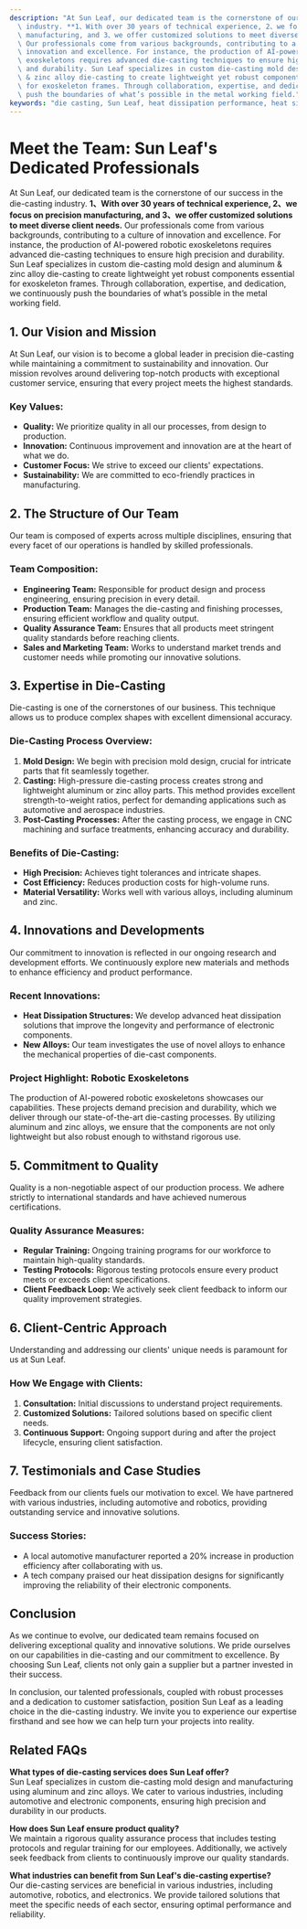 ```yaml
---
description: "At Sun Leaf, our dedicated team is the cornerstone of our success in the die-casting\
  \ industry. **1、With over 30 years of technical experience, 2、we focus on precision\
  \ manufacturing, and 3、we offer customized solutions to meet diverse client needs.**\
  \ Our professionals come from various backgrounds, contributing to a culture of\
  \ innovation and excellence. For instance, the production of AI-powered robotic\
  \ exoskeletons requires advanced die-casting techniques to ensure high precision\
  \ and durability. Sun Leaf specializes in custom die-casting mold design and aluminum\
  \ & zinc alloy die-casting to create lightweight yet robust components essential\
  \ for exoskeleton frames. Through collaboration, expertise, and dedication, we continuously\
  \ push the boundaries of what’s possible in the metal working field."
keywords: "die casting, Sun Leaf, heat dissipation performance, heat sink"
---
```

# Meet the Team: Sun Leaf's Dedicated Professionals

At Sun Leaf, our dedicated team is the cornerstone of our success in the die-casting industry. **1、With over 30 years of technical experience, 2、we focus on precision manufacturing, and 3、we offer customized solutions to meet diverse client needs.** Our professionals come from various backgrounds, contributing to a culture of innovation and excellence. For instance, the production of AI-powered robotic exoskeletons requires advanced die-casting techniques to ensure high precision and durability. Sun Leaf specializes in custom die-casting mold design and aluminum & zinc alloy die-casting to create lightweight yet robust components essential for exoskeleton frames. Through collaboration, expertise, and dedication, we continuously push the boundaries of what’s possible in the metal working field.

## **1. Our Vision and Mission**

At Sun Leaf, our vision is to become a global leader in precision die-casting while maintaining a commitment to sustainability and innovation. Our mission revolves around delivering top-notch products with exceptional customer service, ensuring that every project meets the highest standards.

### **Key Values:**

- **Quality:** We prioritize quality in all our processes, from design to production.
- **Innovation:** Continuous improvement and innovation are at the heart of what we do.
- **Customer Focus:** We strive to exceed our clients' expectations.
- **Sustainability:** We are committed to eco-friendly practices in manufacturing.

## **2. The Structure of Our Team**

Our team is composed of experts across multiple disciplines, ensuring that every facet of our operations is handled by skilled professionals.

### **Team Composition:**

- **Engineering Team:** Responsible for product design and process engineering, ensuring precision in every detail.
- **Production Team:** Manages the die-casting and finishing processes, ensuring efficient workflow and quality output.
- **Quality Assurance Team:** Ensures that all products meet stringent quality standards before reaching clients.
- **Sales and Marketing Team:** Works to understand market trends and customer needs while promoting our innovative solutions.

## **3. Expertise in Die-Casting**

Die-casting is one of the cornerstones of our business. This technique allows us to produce complex shapes with excellent dimensional accuracy.

### **Die-Casting Process Overview:**

1. **Mold Design:** We begin with precision mold design, crucial for intricate parts that fit seamlessly together.
2. **Casting:** High-pressure die-casting process creates strong and lightweight aluminum or zinc alloy parts. This method provides excellent strength-to-weight ratios, perfect for demanding applications such as automotive and aerospace industries.
3. **Post-Casting Processes:** After the casting process, we engage in CNC machining and surface treatments, enhancing accuracy and durability.

### **Benefits of Die-Casting:**

- **High Precision:** Achieves tight tolerances and intricate shapes.
- **Cost Efficiency:** Reduces production costs for high-volume runs.
- **Material Versatility:** Works well with various alloys, including aluminum and zinc.

## **4. Innovations and Developments**

Our commitment to innovation is reflected in our ongoing research and development efforts. We continuously explore new materials and methods to enhance efficiency and product performance.

### **Recent Innovations:**

- **Heat Dissipation Structures:** We develop advanced heat dissipation solutions that improve the longevity and performance of electronic components.
- **New Alloys:** Our team investigates the use of novel alloys to enhance the mechanical properties of die-cast components.

### **Project Highlight: Robotic Exoskeletons**

The production of AI-powered robotic exoskeletons showcases our capabilities. These projects demand precision and durability, which we deliver through our state-of-the-art die-casting processes. By utilizing aluminum and zinc alloys, we ensure that the components are not only lightweight but also robust enough to withstand rigorous use.

## **5. Commitment to Quality**

Quality is a non-negotiable aspect of our production process. We adhere strictly to international standards and have achieved numerous certifications.

### **Quality Assurance Measures:**

- **Regular Training:** Ongoing training programs for our workforce to maintain high-quality standards.
- **Testing Protocols:** Rigorous testing protocols ensure every product meets or exceeds client specifications.
- **Client Feedback Loop:** We actively seek client feedback to inform our quality improvement strategies.

## **6. Client-Centric Approach**

Understanding and addressing our clients' unique needs is paramount for us at Sun Leaf. 

### **How We Engage with Clients:**

1. **Consultation:** Initial discussions to understand project requirements.
2. **Customized Solutions:** Tailored solutions based on specific client needs.
3. **Continuous Support:** Ongoing support during and after the project lifecycle, ensuring client satisfaction.

## **7. Testimonials and Case Studies**

Feedback from our clients fuels our motivation to excel. We have partnered with various industries, including automotive and robotics, providing outstanding service and innovative solutions.

### **Success Stories:**

- A local automotive manufacturer reported a 20% increase in production efficiency after collaborating with us.
- A tech company praised our heat dissipation designs for significantly improving the reliability of their electronic components.

## **Conclusion**

As we continue to evolve, our dedicated team remains focused on delivering exceptional quality and innovative solutions. We pride ourselves on our capabilities in die-casting and our commitment to excellence. By choosing Sun Leaf, clients not only gain a supplier but a partner invested in their success.

In conclusion, our talented professionals, coupled with robust processes and a dedication to customer satisfaction, position Sun Leaf as a leading choice in the die-casting industry. We invite you to experience our expertise firsthand and see how we can help turn your projects into reality.

## Related FAQs

**What types of die-casting services does Sun Leaf offer?**  
Sun Leaf specializes in custom die-casting mold design and manufacturing using aluminum and zinc alloys. We cater to various industries, including automotive and electronic components, ensuring high precision and durability in our products.

**How does Sun Leaf ensure product quality?**  
We maintain a rigorous quality assurance process that includes testing protocols and regular training for our employees. Additionally, we actively seek feedback from clients to continuously improve our quality standards.

**What industries can benefit from Sun Leaf's die-casting expertise?**  
Our die-casting services are beneficial in various industries, including automotive, robotics, and electronics. We provide tailored solutions that meet the specific needs of each sector, ensuring optimal performance and reliability.
